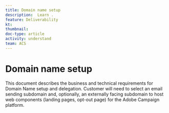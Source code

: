 ```yaml
---
title: Domain name setup
description:  Learn .
feature: Deliverability
kt: 
thumbnail: 
doc-type: article
activity: understand
team: ACS
---
```


# Domain name setup

This document describes the business and technical requirements for Domain Name setup and delegation. Customer will need to select an email sending subdomain and, optionally, an externally facing subdomain to host web components (landing pages, opt-out page) for the Adobe Campaign platform.